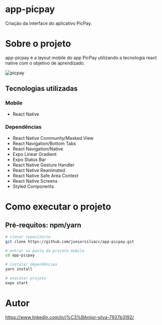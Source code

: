 # app-picpay
Criação da interface do aplicativo PicPay.

# Sobre o projeto
app-picpay é a layout mobile do app PicPay utilizando a tecnologia react native com o objetivo de aprendizado.

![picpay](https://user-images.githubusercontent.com/43589505/106187941-12ddc300-6185-11eb-9146-85f275437733.png)

## Tecnologias utilizadas
### Mobile
  - React Native
### Dependências
  - React Native Community/Masked View
  - React Navigation/Bottom Tabs
  - React Navigation/Native
  - Expo Linear Gradient
  - Expo Status Bar
  - React Native Gesture Handler
  - React Native Reanimated
  - React Native Safe Area Context
  - React Native Screens
  - Styled Components

# Como executar o projeto

## Pré-requitos: npm/yarn 

```bash
# clonar repositório  
git clone https://github.com/juniorsilvacc/app-picpay.git

# entrar na pasta do projeto mobile
cd app-picpay

# instalar dependências
yarn install

# executar projeto
expo start
```

# Autor

https://www.linkedin.com/in/j%C3%BAniior-silva-7937b3192/

